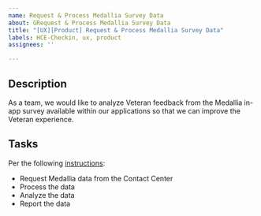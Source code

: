 ```yaml
---
name: Request & Process Medallia Survey Data
about: GRequest & Process Medallia Survey Data
title: "[UX][Product] Request & Process Medallia Survey Data"
labels: HCE-Checkin, ux, product
assignees: ''

---
```


## Description
As a team, we would like to analyze Veteran feedback from the Medallia in-app survey available within our applications so that we can improve the Veteran experience.

## Tasks
Per the following [instructions](https://github.com/department-of-veterans-affairs/va.gov-team/edit/master/products/health-care/checkin/research/Medalia/how-to-request-medalia-feedback.md):
- Request Medallia data from the Contact Center 
- Process the data 
- Analyze the data
- Report the data
 
